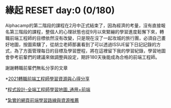 # 緣起 RESET day:0 (0/180) 

Alphacamp的第二階段的課程在2月中正式結束了，因為經濟的考量，沒有直接報名第三階段的課程，整個人的心理狀態也從9月以來緊繃的學習進度鬆懈下來，轉職前端工程師的目標依然沒有改變，只是現在沒了一起攻城的旅行團，必須自己畫好地圖，按圖索驥了，從胡立老師那裏看到了可以透過ISSUE留下日記記錄的方式，為了方面管理每日的目標及學習歷程，將在這裡留下我的學習紀錄，學習地圖會參考前輩們的建議來做調整與設定，期許180天後能成為合格的前端工程師。

謝謝轉職前輩們無私分享的文章

*[2021轉職前端工程師學習資源與心得分享](https://jimmyswebnote.com/change-career-to-front-end-developer/?fbclid=IwAR2qVBN0DIwLQM6ICtfaSzwJ81RJLJEfgwh5cTTdfcTKdXpcwtd5bravZSs)

*[程式設計-全端工程師學習地圖_通用+前端](https://noootown.com/fullstack-developer-roadmap-essential-frontend/)

*[紮實的網頁前端學習路線與資源推薦](https://hulitw.medium.com/front-end-learning-path-55201571ecfe)
